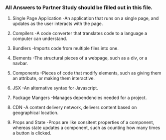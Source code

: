 ### All Answers to Partner Study should be filled out in this file.

1. Single Page Application
    -An application that runs on a single page, and updates as the user interacts with the page.

2. Compilers
    -A code converter that translates code to a language a computer can understand.
3. Bundlers
    -Imports code from multiple files into one.
4. Elements
    -The structural pieces of a webpage, such as a div, or a navbar.
5. Components
    -Pieces of code that modify elements, such as giving them an attribute, or making them interactive.
6. JSX
    -An alternative syntax for Javascript.
7. Package Mangers
    -Manages dependencies needed for a project.
8. CDN
    -A content delivery network, delivers content based on geographical location.
9. Props and State
    -Props are like consitent properties of a component, whereas state updates a component, such as counting how many times a button is clicked.
